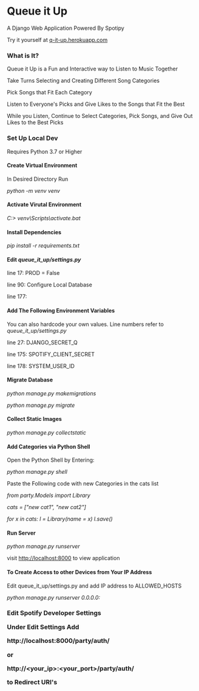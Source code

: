 <h1> Queue it Up </h1>

   A Django Web Application Powered By Spotipy

   Try it yourself at <a href="http://q-it-up.herokuapp.com">q-it-up.herokuapp.com</a>



   <h3>What is It?</h3>

   Queue it Up is a Fun and Interactive way to Listen to Music Together

   Take Turns Selecting and Creating Different Song Categories

   Pick Songs that Fit Each Category

   Listen to Everyone's Picks and Give Likes to the Songs that Fit the Best 

   While you Listen, Continue to Select Categories, Pick Songs, and Give Out Likes to the Best Picks



   <h3> Set Up Local Dev </h3>
   
   Requires Python 3.7 or Higher

   <h4>Create Virtual Environment</h4>

   In Desired Directory Run

   <I>python -m venv venv</I>


   <h4>Activate Virutal Environment</h4>
 
   <I>C:\> venv\Scripts\activate.bat</I>


   <h4> Install Dependencies </h4>

   <I>pip install -r requirements.txt</I>


   <h4> Edit <I>queue_it_up/settings.py</I> </h4>

   line 17: PROD = False

   line 90: Configure Local Database

   line 177: <YOUR-SPOTIFY-CLIENT-ID>


   <h4> Add The Following Environment Variables </h4>

   You can also hardcode your own values. Line numbers refer to <I>queue_it_up/settings.py</I>

   line 27: DJANGO_SECRET_Q

   line 175: SPOTIFY_CLIENT_SECRET

   line 178: SYSTEM_USER_ID


   <h4> Migrate Database </h4>

   <I>python manage.py makemigrations</I>

   <I>python manage.py migrate</I>


   <h4> Collect Static Images </h4>

   <I>python manage.py collectstatic</I>


   <h4>Add Categories via Python Shell</h4>

   Open the Python Shell by Entering:

   <I>python manage.py shell</I>

   Paste the Following code with new Categories in the cats list

   <I>from party.Models import Library</I>

   <I>cats = ["new cat1", "new cat2"]</I>

   <I>for x in cats:</I>
       <I>l = Library(name = x)</I>
       <I>l.save()</I>


   <h4> Run Server </h4>

   <I>python manage.py runserver</I>

   visit <a href="http://localhost:8000">http://localhost:8000</a> to view application


   <h4>To Create Access to other Devices from Your IP Address</h4>

   Edit queue_it_up/settings.py and add IP address to ALLOWED_HOSTS

   <I>python manage.py runserver 0.0.0.0:<PORT></I>
   
   
   <h3> Edit Spotify Developer Settings </h>
   
   Under Edit Settings Add
   
   http://localhost:8000/party/auth/
   
   or
   
   http://<your_ip>:<your_port>/party/auth/
   
   to Redirect URI's





